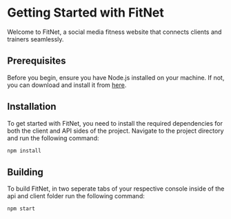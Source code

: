 # Getting Started with FitNet

Welcome to FitNet, a social media fitness website that connects clients and trainers seamlessly.

## Prerequisites

Before you begin, ensure you have Node.js installed on your machine. If not, you can download and install it from [here](https://nodejs.org/).

## Installation

To get started with FitNet, you need to install the required dependencies for both the client and API sides of the project. Navigate to the project directory and run the following command:

```bash
npm install
```

## Building
To build FitNet, in two seperate tabs of your respective console inside of the api and client folder run the following command:

```bash
npm start
```